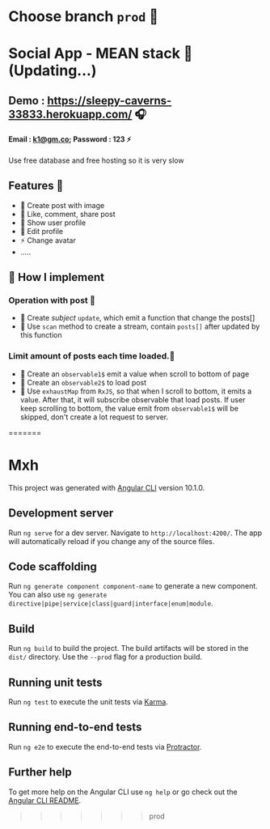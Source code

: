 # Choose branch ```prod```  📕 

# Social App - MEAN stack 👋 (Updating...)

## Demo : https://sleepy-caverns-33833.herokuapp.com/ 🎧 
#### Email : k1@gm.co; Password : 123 ⚡
Use free database and free hosting so it is very slow


## Features 🔭 
- 🔭 Create post with image
- 🌱 Like, comment, share post
- 👯 Show user profile
- 🥅 Edit profile
- ⚡ Change avatar
- .....

## 🔭 How I implement 

### Operation with post 📕 
- 🌱 Create *subject* ```update```, which emit a function that change the posts[]
- 🌱 Use ```scan``` method to create a stream, contain ```posts[]``` after updated by this function

### Limit amount of posts each time loaded.📕 
- 🌱 Create an ```observable1$``` emit a value when scroll to bottom of page
- 🌱 Create an ```observable2$``` to load post
- 🌱 Use ```exhaustMap``` from ```RxJS```, so that when I scroll to bottom, it emits a value. After that, it will subscribe observable that load posts. If user keep scrolling to bottom, the value emit from ```observable1$``` will be skipped, don't create a lot request to server.




=======
# Mxh

This project was generated with [Angular CLI](https://github.com/angular/angular-cli) version 10.1.0.

## Development server

Run `ng serve` for a dev server. Navigate to `http://localhost:4200/`. The app will automatically reload if you change any of the source files.

## Code scaffolding

Run `ng generate component component-name` to generate a new component. You can also use `ng generate directive|pipe|service|class|guard|interface|enum|module`.

## Build

Run `ng build` to build the project. The build artifacts will be stored in the `dist/` directory. Use the `--prod` flag for a production build.

## Running unit tests

Run `ng test` to execute the unit tests via [Karma](https://karma-runner.github.io).

## Running end-to-end tests

Run `ng e2e` to execute the end-to-end tests via [Protractor](http://www.protractortest.org/).

## Further help

To get more help on the Angular CLI use `ng help` or go check out the [Angular CLI README](https://github.com/angular/angular-cli/blob/master/README.md).
>>>>>>> prod
